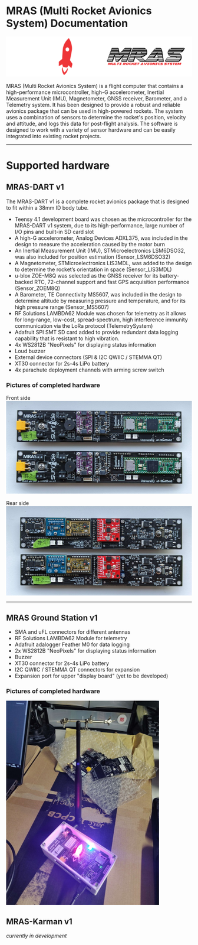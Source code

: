 # MRAS (Multi Rocket Avionics System) Documentation

![](images/sunride_mras.png)

MRAS (Multi Rocket Avionics System) is a flight computer that contains a high-performance microcontroller, high-G
accelerometer, Inertial Measurement Unit (IMU), Magnetometer, GNSS receiver,
Barometer, and a Telemetry system. It has been designed to provide a robust and reliable avionics package that can be
used in high-powered rockets. The system uses a combination of sensors to determine the rocket's position, velocity and
attitude, and logs this data for post-flight analysis. The software is designed to work with a variety of sensor
hardware and can be easily integrated into existing rocket projects.

---

# Supported hardware

## MRAS-DART v1

The MRAS-DART v1 is a complete rocket avionics package that is designed to fit within a 38mm ID body tube.

- Teensy 4.1 development board was chosen as the microcontroller for the MRAS-DART v1 system, due to its
  high-performance, large number of I/O pins and built-in SD card slot
- A high-G accelerometer, Analog Devices ADXL375, was included in the design to measure the acceleration caused by the
  motor burn
- An Inertial Measurement Unit (IMU), STMicroelectronics LSM6DSO32, was also included for position estimation (Sensor_LSM6DSO32)
- A Magnetometer, STMicroelectronics LIS3MDL, was added to the design to determine the rocket’s orientation in space (Sensor_LIS3MDL)
- u-blox ZOE-M8Q was selected as the GNSS receiver for its battery-backed RTC, 72-channel support and fast GPS 
  acquisition performance (Sensor_ZOEM8Q)
- A Barometer, TE Connectivity MS5607, was included in the design to determine altitude by measuring pressure and
  temperature, and for its high pressure range (Sensor_MS5607)
- RF Solutions LAMBDA62 Module was chosen for telemetry as it allows for long-range, low-cost, spread-spectrum, high
  interference immunity communication via the LoRa protocol (TelemetrySystem)
- Adafruit SPI SMT SD card added to provide redundant data logging capability that is resistant to high vibration.
- 4x WS2812B "NeoPixels" for displaying status information
- Loud buzzer
- External device connectors (SPI & I2C QWIIC / STEMMA QT)
- XT30 connector for 2s-4s LiPo battery
- 4x parachute deployment channels with arming screw switch

### Pictures of completed hardware

Front side
![](images/mras_hardware_front.jpg)

Rear side
![](images/mras_hardware_back.jpg)

---

## MRAS Ground Station v1

- SMA and uFL connectors for different antennas
- RF Solutions LAMBDA62 Module for telemetry
- Adafruit adalogger Feather M0 for data logging
- 2x WS2812B "NeoPixels" for displaying status information
- Buzzer
- XT30 connector for 2s-4s LiPo battery
- I2C QWIIC / STEMMA QT connectors for expansion
- Expansion port for upper "display board" (yet to be developed)

### Pictures of completed hardware

![](images/mras_ground_station_v1.jpg)

## MRAS-Karman v1

_currently in development_
